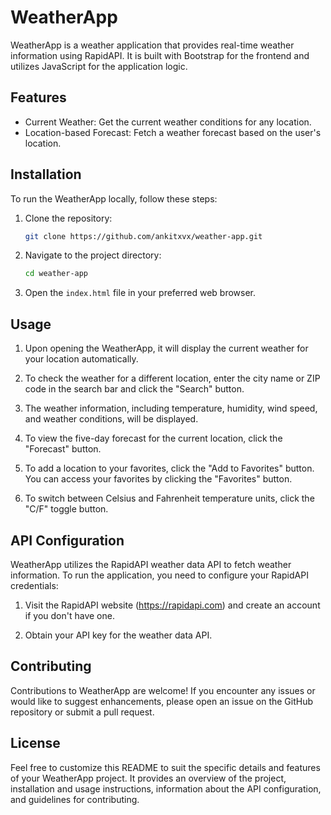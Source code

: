  

# WeatherApp

WeatherApp is a weather application that provides real-time weather information using RapidAPI. It is built with Bootstrap for the frontend and utilizes JavaScript for the application logic.

## Features

- Current Weather: Get the current weather conditions for any location.
- Location-based Forecast: Fetch a   weather forecast based on the user's location.
 

## Installation

To run the WeatherApp locally, follow these steps:

1. Clone the repository:

   ```bash
   git clone https://github.com/ankitxvx/weather-app.git
   ```

2. Navigate to the project directory:

   ```bash
   cd weather-app
   ```

3. Open the `index.html` file in your preferred web browser.

## Usage

1. Upon opening the WeatherApp, it will display the current weather for your location automatically.

2. To check the weather for a different location, enter the city name or ZIP code in the search bar and click the "Search" button.

3. The weather information, including temperature, humidity, wind speed, and weather conditions, will be displayed.

4. To view the five-day forecast for the current location, click the "Forecast" button.

5. To add a location to your favorites, click the "Add to Favorites" button. You can access your favorites by clicking the "Favorites" button.

6. To switch between Celsius and Fahrenheit temperature units, click the "C/F" toggle button.

## API Configuration

WeatherApp utilizes the RapidAPI weather data API to fetch weather information. To run the application, you need to configure your RapidAPI credentials:

1. Visit the RapidAPI website (https://rapidapi.com) and create an account if you don't have one.

2. Obtain your API key for the weather data API.

 

## Contributing

Contributions to WeatherApp are welcome! If you encounter any issues or would like to suggest enhancements, please open an issue on the GitHub repository or submit a pull request.

## License

 

Feel free to customize this README to suit the specific details and features of your WeatherApp project. It provides an overview of the project, installation and usage instructions, information about the API configuration, and guidelines for contributing.
